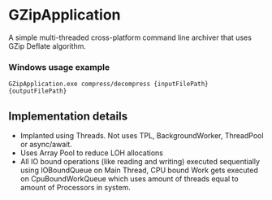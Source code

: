 # GZipApplication

A simple multi-threaded cross-platform command line archiver that uses GZip Deflate algorithm.

### Windows usage example
```
GZipApplication.exe compress/decompress {inputFilePath} {outputFilePath}
```

## Implementation details

- Implanted using Threads. Not uses TPL, BackgroundWorker, ThreadPool or async/await.
- Uses Array Pool to reduce LOH allocations
- All IO bound operations (like reading and writing) executed sequentially using IOBoundQueue on Main Thread, CPU bound Work gets executed on CpuBoundWorkQueue which uses amount of threads equal to amount of Processors in system.
